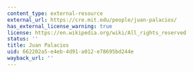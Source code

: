 ```yaml
---
content_type: external-resource
external_url: https://cre.mit.edu/people/juan-palacios/
has_external_license_warning: true
license: https://en.wikipedia.org/wiki/All_rights_reserved
status: ''
title: Juan Palacios
uid: 662202a5-e4eb-4d91-a012-e78695bd244e
wayback_url: ''
---
```

